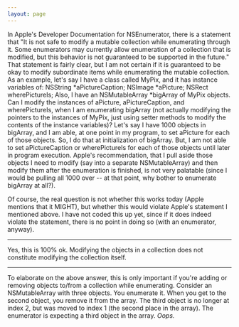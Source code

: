 ```yaml
---
layout: page
---
```


  In Apple's Developer Documentation for NSEnumerator, there is a statement that "It is not safe to modify a mutable collection while enumerating through it. Some enumerators may currently allow enumeration of a collection that is modified, but this behavior is not guaranteed to be supported in the future."
  That statement is fairly clear, but I am not certain if it is guaranteed to be okay to modify subordinate items while enumerating the mutable collection.
  As an example, let's say I have a class called MyPix, and it has instance variables of:
    NSString *aPictureCaption;
    NSImage *aPicture;
    NSRect wherePictureIs;
  Also, I have an NSMutableArray *bigArray of MyPix objects.  Can I modify the instances of aPicture, aPictureCaption, and wherePictureIs, when I am enumerating bigArray (not actually modifying the pointers to the instances of MyPix, just using setter methods to modify the contents of the instance variables)?
  Let's say I have 1000 objects in bigArray, and I am able, at one point in my program, to set aPicture for each of those objects.  So, I do that at initialization of bigArray.  But, I am not able to set aPictureCaption or wherePictureIs for each of those objects until later in program execution.  Apple's recommendation, that I pull aside those objects I need to modify (say into a separate NSMutableArray) and then modify them after the enumeration is finished, is not very palatable (since I would be pulling all 1000 over -- at that point, why bother to enumerate bigArray at all?).

  Of course, the real question is not whether this works today (Apple mentions that it MIGHT), but whether this would violate Apple's statement I mentioned above.  I have not coded this up yet, since if it does indeed violate the statement, there is no point in doing so (with an enumerator, anyway).

----
Yes, this is 100% ok. Modifying the objects in a collection does not constitute modifying the collection itself.

----

To elaborate on the above answer, this is only important if you're adding or removing objects to/from a collection while enumerating. Consider an NSMutableArray with three objects. You enumerate it. When you get to the second object, you remove it from the array. The third object is no longer at index 2, but was moved to index 1 (the second place in the array). The enumerator is expecting a third object in the array. *Oops.*
